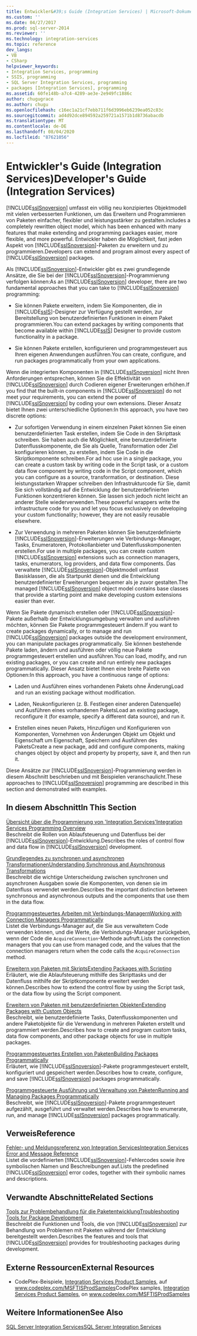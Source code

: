```yaml
---
title: Entwickler&#39;s Guide (Integration Services) | Microsoft-Dokumentation
ms.custom: ''
ms.date: 04/27/2017
ms.prod: sql-server-2014
ms.reviewer: ''
ms.technology: integration-services
ms.topic: reference
dev_langs:
- VB
- CSharp
helpviewer_keywords:
- Integration Services, programming
- SSIS, programming
- SQL Server Integration Services, programming
- packages [Integration Services], programming
ms.assetid: 60fe148b-a7c4-4289-ae3e-2e949fc1886c
author: chugugrace
ms.author: chugu
ms.openlocfilehash: c16ec1a21cf7ebb711f6d3996eb6239ea052c83c
ms.sourcegitcommit: ad4d92dce894592a259721a1571b1d8736abacdb
ms.translationtype: MT
ms.contentlocale: de-DE
ms.lasthandoff: 08/04/2020
ms.locfileid: "87621056"
---
```

# <a name="developer39s-guide-integration-services"></a><span data-ttu-id="81f3b-102">Entwickler&#39;s Guide (Integration Services)</span><span class="sxs-lookup"><span data-stu-id="81f3b-102">Developer&#39;s Guide (Integration Services)</span></span>
  [!INCLUDE[ssISnoversion](../includes/ssisnoversion-md.md)] <span data-ttu-id="81f3b-103">umfasst ein völlig neu konzipiertes Objektmodell mit vielen verbesserten Funktionen, um das Erweitern und Programmieren von Paketen einfacher, flexibler und leistungsstärker zu gestalten.</span><span class="sxs-lookup"><span data-stu-id="81f3b-103">includes a completely rewritten object model, which has been enhanced with many features that make extending and programming packages easier, more flexible, and more powerful.</span></span> <span data-ttu-id="81f3b-104">Entwickler haben die Möglichkeit, fast jeden Aspekt von [!INCLUDE[ssISnoversion](../includes/ssisnoversion-md.md)]-Paketen zu erweitern und zu programmieren.</span><span class="sxs-lookup"><span data-stu-id="81f3b-104">Developers can extend and program almost every aspect of [!INCLUDE[ssISnoversion](../includes/ssisnoversion-md.md)] packages.</span></span>  
  
 <span data-ttu-id="81f3b-105">Als [!INCLUDE[ssISnoversion](../includes/ssisnoversion-md.md)]-Entwickler gibt es zwei grundlegende Ansätze, die Sie bei der [!INCLUDE[ssISnoversion](../includes/ssisnoversion-md.md)]-Programmierung verfolgen können:</span><span class="sxs-lookup"><span data-stu-id="81f3b-105">As an [!INCLUDE[ssISnoversion](../includes/ssisnoversion-md.md)] developer, there are two fundamental approaches that you can take to [!INCLUDE[ssISnoversion](../includes/ssisnoversion-md.md)] programming:</span></span>  
  
-   <span data-ttu-id="81f3b-106">Sie können Pakete erweitern, indem Sie Komponenten, die in [!INCLUDE[ssIS](../includes/ssis-md.md)]-Designer zur Verfügung gestellt werden, zur Bereitstellung von benutzerdefinierten Funktionen in einem Paket programmieren.</span><span class="sxs-lookup"><span data-stu-id="81f3b-106">You can extend packages by writing components that become available within [!INCLUDE[ssIS](../includes/ssis-md.md)] Designer to provide custom functionality in a package.</span></span>  
  
-   <span data-ttu-id="81f3b-107">Sie können Pakete erstellen, konfigurieren und programmgesteuert aus Ihren eigenen Anwendungen ausführen.</span><span class="sxs-lookup"><span data-stu-id="81f3b-107">You can create, configure, and run packages programmatically from your own applications.</span></span>  
  
 <span data-ttu-id="81f3b-108">Wenn die integrierten Komponenten in [!INCLUDE[ssISnoversion](../includes/ssisnoversion-md.md)] nicht Ihren Anforderungen entsprechen, können Sie die Effektivität von [!INCLUDE[ssISnoversion](../includes/ssisnoversion-md.md)] durch Codieren eigener Erweiterungen erhöhen.</span><span class="sxs-lookup"><span data-stu-id="81f3b-108">If you find that the built-in components in [!INCLUDE[ssISnoversion](../includes/ssisnoversion-md.md)] do not meet your requirements, you can extend the power of [!INCLUDE[ssISnoversion](../includes/ssisnoversion-md.md)] by coding your own extensions.</span></span> <span data-ttu-id="81f3b-109">Dieser Ansatz bietet Ihnen zwei unterschiedliche Optionen:</span><span class="sxs-lookup"><span data-stu-id="81f3b-109">In this approach, you have two discrete options:</span></span>  
  
-   <span data-ttu-id="81f3b-110">Zur sofortigen Verwendung in einem einzelnen Paket können Sie einen benutzerdefinierten Task erstellen, indem Sie Code in den Skripttask schreiben. Sie haben auch die Möglichkeit, eine benutzerdefinierte Datenflusskomponente, die Sie als Quelle, Transformation oder Ziel konfigurieren können, zu erstellen, indem Sie Code in die Skriptkomponente schreiben.</span><span class="sxs-lookup"><span data-stu-id="81f3b-110">For ad hoc use in a single package, you can create a custom task by writing code in the Script task, or a custom data flow component by writing code in the Script component, which you can configure as a source, transformation, or destination.</span></span> <span data-ttu-id="81f3b-111">Diese leistungsstarken Wrapper schreiben den Infrastrukturcode für Sie, damit Sie sich vollständig auf die Entwicklung der benutzerdefinierten Funktionen konzentrieren können. Sie lassen sich jedoch nicht leicht an anderer Stelle wiederverwenden.</span><span class="sxs-lookup"><span data-stu-id="81f3b-111">These powerful wrappers write the infrastructure code for you and let you focus exclusively on developing your custom functionality; however, they are not easily reusable elsewhere.</span></span>  
  
-   <span data-ttu-id="81f3b-112">Zur Verwendung in mehreren Paketen können Sie benutzerdefinierte [!INCLUDE[ssISnoversion](../includes/ssisnoversion-md.md)]-Erweiterungen wie Verbindungs-Manager, Tasks, Enumeratoren, Protokollanbieter und Datenflusskomponenten erstellen.</span><span class="sxs-lookup"><span data-stu-id="81f3b-112">For use in multiple packages, you can create custom [!INCLUDE[ssISnoversion](../includes/ssisnoversion-md.md)] extensions such as connection managers, tasks, enumerators, log providers, and data flow components.</span></span> <span data-ttu-id="81f3b-113">Das verwaltete [!INCLUDE[ssISnoversion](../includes/ssisnoversion-md.md)]-Objektmodell umfasst Basisklassen, die als Startpunkt dienen und die Entwicklung benutzerdefinierter Erweiterungen bequemer als je zuvor gestalten.</span><span class="sxs-lookup"><span data-stu-id="81f3b-113">The managed [!INCLUDE[ssISnoversion](../includes/ssisnoversion-md.md)] object model contains base classes that provide a starting point and make developing custom extensions easier than ever.</span></span>  
  
 <span data-ttu-id="81f3b-114">Wenn Sie Pakete dynamisch erstellen oder [!INCLUDE[ssISnoversion](../includes/ssisnoversion-md.md)]-Pakete außerhalb der Entwicklungsumgebung verwalten und ausführen möchten, können Sie Pakete programmgesteuert ändern.</span><span class="sxs-lookup"><span data-stu-id="81f3b-114">If you want to create packages dynamically, or to manage and run [!INCLUDE[ssISnoversion](../includes/ssisnoversion-md.md)] packages outside the development environment, you can manipulate packages programmatically.</span></span> <span data-ttu-id="81f3b-115">Sie können bestehende Pakete laden, ändern und ausführen oder völlig neue Pakete programmgesteuert erstellen und ausführen.</span><span class="sxs-lookup"><span data-stu-id="81f3b-115">You can load, modify, and run existing packages, or you can create and run entirely new packages programmatically.</span></span> <span data-ttu-id="81f3b-116">Dieser Ansatz bietet Ihnen eine breite Palette von Optionen:</span><span class="sxs-lookup"><span data-stu-id="81f3b-116">In this approach, you have a continuous range of options:</span></span>  
  
-   <span data-ttu-id="81f3b-117">Laden und Ausführen eines vorhandenen Pakets ohne Änderung</span><span class="sxs-lookup"><span data-stu-id="81f3b-117">Load and run an existing package without modification.</span></span>  
  
-   <span data-ttu-id="81f3b-118">Laden, Neukonfigurieren (z. B. Festlegen einer anderen Datenquelle) und Ausführen eines vorhandenen Pakets</span><span class="sxs-lookup"><span data-stu-id="81f3b-118">Load an existing package, reconfigure it (for example, specify a different data source), and run it.</span></span>  
  
-   <span data-ttu-id="81f3b-119">Erstellen eines neuen Pakets, Hinzufügen und Konfigurieren von Komponenten, Vornehmen von Änderungen Objekt um Objekt und Eigenschaft um Eigenschaft, Speichern und Ausführen des Pakets</span><span class="sxs-lookup"><span data-stu-id="81f3b-119">Create a new package, add and configure components, making changes object by object and property by property, save it, and then run it.</span></span>  
  
 <span data-ttu-id="81f3b-120">Diese Ansätze zur [!INCLUDE[ssISnoversion](../includes/ssisnoversion-md.md)]-Programmierung werden in diesem Abschnitt beschrieben und mit Beispielen veranschaulicht.</span><span class="sxs-lookup"><span data-stu-id="81f3b-120">These approaches to [!INCLUDE[ssISnoversion](../includes/ssisnoversion-md.md)] programming are described in this section and demonstrated with examples.</span></span>  
  
## <a name="in-this-section"></a><span data-ttu-id="81f3b-121">In diesem Abschnitt</span><span class="sxs-lookup"><span data-stu-id="81f3b-121">In This Section</span></span>  
 [<span data-ttu-id="81f3b-122">Übersicht über die Programmierung von 'Integration Services'</span><span class="sxs-lookup"><span data-stu-id="81f3b-122">Integration Services Programming Overview</span></span>](integration-services-programming-overview.md)  
 <span data-ttu-id="81f3b-123">Beschreibt die Rollen von Ablaufsteuerung und Datenfluss bei der [!INCLUDE[ssISnoversion](../includes/ssisnoversion-md.md)]-Entwicklung.</span><span class="sxs-lookup"><span data-stu-id="81f3b-123">Describes the roles of control flow and data flow in [!INCLUDE[ssISnoversion](../includes/ssisnoversion-md.md)] development.</span></span>  
  
 [<span data-ttu-id="81f3b-124">Grundlegendes zu synchronen und asynchronen Transformationen</span><span class="sxs-lookup"><span data-stu-id="81f3b-124">Understanding Synchronous and Asynchronous Transformations</span></span>](understanding-synchronous-and-asynchronous-transformations.md)  
 <span data-ttu-id="81f3b-125">Beschreibt die wichtige Unterscheidung zwischen synchronen und asynchronen Ausgaben sowie die Komponenten, von denen sie im Datenfluss verwendet werden.</span><span class="sxs-lookup"><span data-stu-id="81f3b-125">Describes the important distinction between synchronous and asynchronous outputs and the components that use them in the data flow.</span></span>  
  
 [<span data-ttu-id="81f3b-126">Programmgesteuertes Arbeiten mit Verbindungs-Managern</span><span class="sxs-lookup"><span data-stu-id="81f3b-126">Working with Connection Managers Programmatically</span></span>](working-with-connection-managers-programmatically.md)  
 <span data-ttu-id="81f3b-127">Listet die Verbindungs-Manager auf, die Sie aus verwaltetem Code verwenden können, und die Werte, die Verbindungs-Manager zurückgeben, wenn der Code die `AcquireConnection`-Methode aufruft.</span><span class="sxs-lookup"><span data-stu-id="81f3b-127">Lists the connection managers that you can use from managed code, and the values that the connection managers return when the code calls the `AcquireConnection` method.</span></span>  
  
 [<span data-ttu-id="81f3b-128">Erweitern von Paketen mit Skripts</span><span class="sxs-lookup"><span data-stu-id="81f3b-128">Extending Packages with Scripting</span></span>](extending-packages-scripting/extending-packages-with-scripting.md)  
 <span data-ttu-id="81f3b-129">Erläutert, wie die Ablaufsteuerung mithilfe des Skripttasks und der Datenfluss mithilfe der Skriptkomponente erweitert werden können.</span><span class="sxs-lookup"><span data-stu-id="81f3b-129">Describes how to extend the control flow by using the Script task, or the data flow by using the Script component.</span></span>  
  
 [<span data-ttu-id="81f3b-130">Erweitern von Paketen mit benutzerdefinierten Objekten</span><span class="sxs-lookup"><span data-stu-id="81f3b-130">Extending Packages with Custom Objects</span></span>](extending-packages-custom-objects/extending-packages-with-custom-objects.md)  
 <span data-ttu-id="81f3b-131">Beschreibt, wie benutzerdefinierte Tasks, Datenflusskomponenten und andere Paketobjekte für die Verwendung in mehreren Paketen erstellt und programmiert werden.</span><span class="sxs-lookup"><span data-stu-id="81f3b-131">Describes how to create and program custom tasks, data flow components, and other package objects for use in multiple packages.</span></span>  
  
 [<span data-ttu-id="81f3b-132">Programmgesteuertes Erstellen von Paketen</span><span class="sxs-lookup"><span data-stu-id="81f3b-132">Building Packages Programmatically</span></span>](building-packages-programmatically/building-packages-programmatically.md)  
 <span data-ttu-id="81f3b-133">Erläutert, wie [!INCLUDE[ssISnoversion](../includes/ssisnoversion-md.md)]-Pakete programmgesteuert erstellt, konfiguriert und gespeichert werden.</span><span class="sxs-lookup"><span data-stu-id="81f3b-133">Describes how to create, configure, and save [!INCLUDE[ssISnoversion](../includes/ssisnoversion-md.md)] packages programmatically.</span></span>  
  
 [<span data-ttu-id="81f3b-134">Programmgesteuerte Ausführung und Verwaltung von Paketen</span><span class="sxs-lookup"><span data-stu-id="81f3b-134">Running and Managing Packages Programmatically</span></span>](run-manage-packages-programmatically/running-and-managing-packages-programmatically.md)  
 <span data-ttu-id="81f3b-135">Beschreibt, wie [!INCLUDE[ssISnoversion](../includes/ssisnoversion-md.md)]-Pakete programmgesteuert aufgezählt, ausgeführt und verwaltet werden.</span><span class="sxs-lookup"><span data-stu-id="81f3b-135">Describes how to enumerate, run, and manage [!INCLUDE[ssISnoversion](../includes/ssisnoversion-md.md)] packages programmatically.</span></span>  
  
## <a name="reference"></a><span data-ttu-id="81f3b-136">Verweis</span><span class="sxs-lookup"><span data-stu-id="81f3b-136">Reference</span></span>  
 [<span data-ttu-id="81f3b-137">Fehler- und Meldungsreferenz von Integration Services</span><span class="sxs-lookup"><span data-stu-id="81f3b-137">Integration Services Error and Message Reference</span></span>](integration-services-error-and-message-reference.md)  
 <span data-ttu-id="81f3b-138">Listet die vordefinierten [!INCLUDE[ssISnoversion](../includes/ssisnoversion-md.md)]-Fehlercodes sowie ihre symbolischen Namen und Beschreibungen auf.</span><span class="sxs-lookup"><span data-stu-id="81f3b-138">Lists the predefined [!INCLUDE[ssISnoversion](../includes/ssisnoversion-md.md)] error codes, together with their symbolic names and descriptions.</span></span>  
  
## <a name="related-sections"></a><span data-ttu-id="81f3b-139">Verwandte Abschnitte</span><span class="sxs-lookup"><span data-stu-id="81f3b-139">Related Sections</span></span>  
 [<span data-ttu-id="81f3b-140">Tools zur Problembehandlung für die Paketentwicklung</span><span class="sxs-lookup"><span data-stu-id="81f3b-140">Troubleshooting Tools for Package Development</span></span>](troubleshooting/troubleshooting-tools-for-package-development.md)  
 <span data-ttu-id="81f3b-141">Beschreibt die Funktionen und Tools, die von [!INCLUDE[ssISnoversion](../includes/ssisnoversion-md.md)] zur Behandlung von Problemen mit Paketen während der Entwicklung bereitgestellt werden.</span><span class="sxs-lookup"><span data-stu-id="81f3b-141">Describes the features and tools that [!INCLUDE[ssISnoversion](../includes/ssisnoversion-md.md)] provides for troubleshooting packages during development.</span></span>  
  
## <a name="external-resources"></a><span data-ttu-id="81f3b-142">Externe Ressourcen</span><span class="sxs-lookup"><span data-stu-id="81f3b-142">External Resources</span></span>  
  
-   <span data-ttu-id="81f3b-143">CodePlex-Beispiele, [Integration Services Product Samples](https://go.microsoft.com/fwlink/?LinkID=131204), auf www.codeplex.com/MSFTISProdSamples</span><span class="sxs-lookup"><span data-stu-id="81f3b-143">CodePlex samples, [Integration Services Product Samples](https://go.microsoft.com/fwlink/?LinkID=131204), on www.codeplex.com/MSFTISProdSamples</span></span>  
  
## <a name="see-also"></a><span data-ttu-id="81f3b-144">Weitere Informationen</span><span class="sxs-lookup"><span data-stu-id="81f3b-144">See Also</span></span>  
 [<span data-ttu-id="81f3b-145">SQL Server Integration Services</span><span class="sxs-lookup"><span data-stu-id="81f3b-145">SQL Server Integration Services</span></span>](sql-server-integration-services.md)  
  
  
